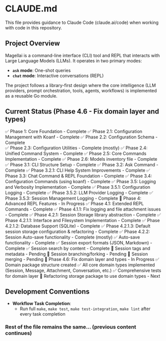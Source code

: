 # CLAUDE.md

This file provides guidance to Claude Code (claude.ai/code) when working with code in this repository.

## Project Overview

Magellai is a command-line interface (CLI) tool and REPL that interacts with Large Language Models (LLMs). It operates in two primary modes:
- **`ask` mode**: One-shot queries
- **`chat` mode**: Interactive conversations (REPL)

The project follows a library-first design where the core intelligence (LLM providers, prompt orchestration, tools, agents, workflows) is implemented as a reusable Go module.

## Current Status (Phase 4.6 - Fix domain layer and types)

✅ Phase 1: Core Foundation - Complete
✅ Phase 2.1: Configuration Management with Koanf - Complete
✅ Phase 2.2: Configuration Schema - Complete  
✅ Phase 2.3: Configuration Utilities - Complete (mostly)
✅ Phase 2.4: Unified Command System - Complete
✅ Phase 2.5: Core Commands Implementation - Complete
✅ Phase 2.6: Models inventory file - Complete
✅ Phase 3.1: CLI Structure Setup - Complete
✅ Phase 3.2: Ask Command - Complete
✅ Phase 3.2.1: CLI Help System Improvements - Complete
✅ Phase 3.3: Chat Command & REPL Foundation - Complete
✅ Phase 3.4: Configuration Commands (using koanf) - Complete
✅ Phase 3.5: Logging and Verbosity Implementation - Complete
  ✅ Phase 3.5.1: Configuration Logging - Complete
  ✅ Phase 3.5.2: LLM Provider Logging - Complete
  ✅ Phase 3.5.3: Session Management Logging - Complete
🚧 Phase 4: Advanced REPL Features - In Progress
  ✅ Phase 4.1: Extended REPL Commands - Complete
  ✅ Phase 4.1.1: Fix logging and file attachment issues - Complete
  ✅ Phase 4.2.1: Session Storage library abstraction - Complete
    ✅ Phase 4.2.1.1: Interface and Filesystem Implementation - Complete
    ✅ Phase 4.2.1.2: Database Support (SQLite) - Complete
    ✅ Phase 4.2.1.3: Default session storage configuration & refactoring - Complete
  ✅ Phase 4.2.2: Session Auto-save functionality - Complete (mostly)
    ✅ Auto-save functionality - Complete
    ✅ Session export formats (JSON, Markdown) - Complete
    ✅ Session search by content - Complete
    🔲 Session tags and metadata - Pending
    🔲 Session branching/forking - Pending
    🔲 Session merging - Pending
  🚧 Phase 4.6: Fix domain layer and types - In Progress
    ✅ Domain package structure created
    ✅ All core domain types implemented (Session, Message, Attachment, Conversation, etc.)
    ✅ Comprehensive tests for domain layer
    🚧 Refactoring storage package to use domain types - Next

## Development Conventions

- **Workflow Task Completion**: 
  - Run full `make`, `make test`, `make test-integration`, `make lint` after every task completion

### Rest of the file remains the same... (previous content continues)